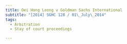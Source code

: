 ```yaml
---
title: Oei Hong Leong v Goldman Sachs International 
subtitle: "[2014] SGHC 128 / 01\_July\_2014"
tags:
  - Arbitration
  - Stay of court proceedings

---
```


